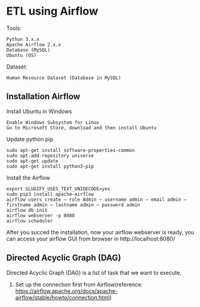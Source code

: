 
# ETL using Airflow
Tools:

    Python 3.x.x
    Apache Airflow 2.x.x
    Database (MySQL)
    Ubuntu (OS)
    
Dataset:

    Human Resource Dataset (Database in MySQL)

## Installation Airflow 
Install Ubuntu in Windows

    Enable Windows Subsystem for Linux
    Go to Microsoft Store, download and then install Ubuntu
    
Update python pip
    
    sudo apt-get install software-properties-common
    sudo apt-add-repository universe
    sudo apt-get update
    sudo apt-get install python3-pip
    
Install the Airflow

    export SLUGIFY_USES_TEXT_UNIDECODE=yes
    sudo pip3 install apache-airflow
    airflow users create — role Admin — username admin — email admin — firstname admin — lastname admin — password admin
    airflow db init
    airflow webserver -p 8080
    airflow scheduler
    
After you succed the installation, now your airflow webserver is ready, you can access your airflow GUI from browser in http://localhost:8080/

## Directed Acyclic Graph (DAG) 
Directed Acyclic Graph (DAG) is a list of task that we want to execute, 
    
1. Set up the connection first from Airflow(reference: https://airflow.apache.org/docs/apache-airflow/stable/howto/connection.html)
